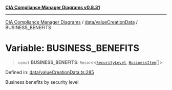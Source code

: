 [**CIA Compliance Manager Diagrams v0.8.31**](../../../README.md)

***

[CIA Compliance Manager Diagrams](../../../modules.md) / [data/valueCreationData](../README.md) / BUSINESS\_BENEFITS

# Variable: BUSINESS\_BENEFITS

> `const` **BUSINESS\_BENEFITS**: `Record`\<[`SecurityLevel`](../../../types/cia/type-aliases/SecurityLevel.md), [`BusinessItem`](../../../types/businessImpact/interfaces/BusinessItem.md)[]\>

Defined in: [data/valueCreationData.ts:285](https://github.com/Hack23/cia-compliance-manager/blob/85c025371255f412469ec0119911b7cb143a6212/src/data/valueCreationData.ts#L285)

Business benefits by security level
